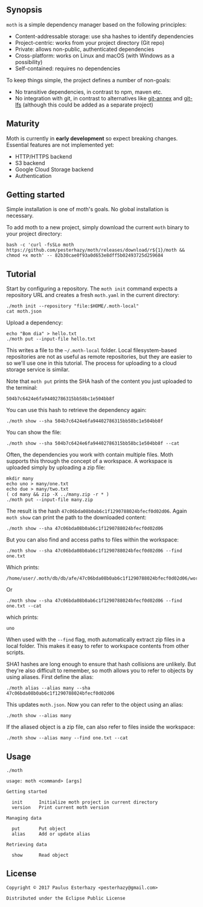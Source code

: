 ## Synopsis

`moth` is a simple dependency manager based on the following principles:

- Content-addressable storage: use sha hashes to identify dependencies
- Project-centric: works from your project directory (Git repo)
- Private: allows non-public, authenticated dependencies
- Cross-platform: works on Linux and macOS (with Windows as a possibility)
- Self-contained: requires no dependencies

To keep things simple, the project defines a number of non-goals:

- No transitive dependencies, in contrast to npm, maven etc.
- No integration with git, in contrast to alternatives like [git-annex](https://git-annex.branchable.com/) and [git-lfs](https://git-lfs.github.com/) (although this could be added as a separate project)

## Maturity

Moth is currently in **early development** so expect breaking changes. Essential features are not implemented yet:

- HTTP/HTTPS backend
- S3 backend
- Google Cloud Storage backend
- Authentication

## Getting started

Simple installation is one of moth's goals. No global installation is necessary.

To add moth to a new project, simply download the current `moth` binary to your project directory:

```shell
bash -c 'curl -fsSLo moth https://github.com/pesterhazy/moth/releases/download/r${1}/moth && chmod +x moth' -- 82b30cae0f93a0d653e8dff5b02493725d259684
```

## Tutorial

Start by configuring a repository. The `moth init` command expects a repository URL and creates a fresh `moth.yaml` in the current directory:

```shell
./moth init --repository "file:$HOME/.moth-local"
cat moth.json
```

Upload a dependency:

```shell
echo "Bom dia" > hello.txt
./moth put --input-file hello.txt
```

This writes a file to the `~/.moth-local` folder. Local filesystem-based repositories are not as useful as remote repositories, but they are easier to so we'll use one in this tutorial. The process for uploading to a cloud storage service is similar.

Note that `moth put` prints the SHA hash of the content you just uploaded to the terminal:

```
504b7c6424e6fa94402786315bb58bc1e504bb8f
```

You can use this hash to retrieve the dependency again:

```shell
./moth show --sha 504b7c6424e6fa94402786315bb58bc1e504bb8f
```

You can show the file:

```shell
./moth show --sha 504b7c6424e6fa94402786315bb58bc1e504bb8f --cat
```

Often, the dependencies you work with contain multiple files. Moth supports this through the concept of a workspace. A workspace is uploaded simply by uploading a zip file:

```shell
mkdir many
echo uno > many/one.txt
echo due > many/two.txt
( cd many && zip -X ../many.zip -r * )
./moth put --input-file many.zip
```

The result is the hash `47c06bda08b0ab6c1f1290788024bfecf0d02d06`. Again `moth show` can print the path to the downloaded content:

```shell
./moth show --sha 47c06bda08b0ab6c1f1290788024bfecf0d02d06
```

But you can also find and access paths to files within the workspace:

```shell
./moth show --sha 47c06bda08b0ab6c1f1290788024bfecf0d02d06 --find one.txt
```

Which prints:

```
/home/user/.moth/db/db/afe/47c06bda08b0ab6c1f1290788024bfecf0d02d06/workspace/one.txt
```

Or

```shell
./moth show --sha 47c06bda08b0ab6c1f1290788024bfecf0d02d06 --find one.txt --cat
```

which prints:

```
uno
```

When used with the `--find` flag, moth automatically extract zip files in a local folder. This makes it easy to refer to workspace contents from other scripts.

SHA1 hashes are long enough to ensure that hash collisions are unlikely. But they're also difficult to remember, so moth allows you to refer to objects by using aliases. First define the alias:

```shell
./moth alias --alias many --sha 47c06bda08b0ab6c1f1290788024bfecf0d02d06
```

This updates `moth.json`. Now you can refer to the object using an alias:

```shell
./moth show --alias many
```

If the aliased object is a zip file, can also refer to files inside the workspace:

```shell
./moth show --alias many --find one.txt --cat
```

## Usage

```
./moth
```

```
usage: moth <command> [args]

Getting started

  init      Initialize moth project in current directory
  version   Print current moth version

Managing data

  put       Put object
  alias     Add or update alias

Retrieving data

  show      Read object
```

## License

```
Copyright © 2017 Paulus Esterhazy <pesterhazy@gmail.com>

Distributed under the Eclipse Public License
```
